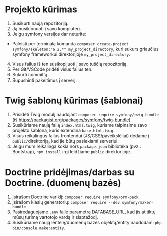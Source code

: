 # Projekto kūrimas

1. Susikurti naują repozitoriją.
2. Ją nusiklonuoti į savo kompiuterį.
3. Jeigu symfony versijos dar neturite:

- Paleisti per terminalą komandą `composer create-project symfony/skeleton:"6.2.*" my_project_directory`, kuri sukurs griaučius symfony frameworkui direktorijoje `my_project_directory`.

4. Visus failus iš ten susikopijuoti į savo tuščią repozitoriją.
5. Per Git/VSCode pridėti visus failus ten.
6. Sukurti commit'ą.
7. Supushinti pakeitimus į serverį.

# Twig šablonų kūrimas (šablonai)

1. Prisidėti Twig modulį naudojant `composer require symfony/twig-bundle` (iš https://packagist.org/packages/symfony/twig-bundle).
2. Susikūriame naują failą `index.html.twig`, kuriame talpinsime savo projekto šabloną, kuris extendina `base.html.twig`.
3. Visus reikalingus failus frontendui (JS/CSS/paveikslėliai) dedame į `public/`direktoriją, kad jie būtų pasiekiami serveriui.
4. Jeigu mum reikalinga kokia nors `package.json` biblioteka (pvz.: Bootstrap), `npm install` irgi leidžiame `public` direktorijoje.

# Doctrine pridėjimas/darbas su Doctrine. (duomenų bazės)

1. Įsirašom Doctrine variklį: `composer require symfony/orm-pack`.
2. Įsirašom klasių generatorių: `composer require --dev symfony/maker-bundle`
3. Pasiredaguojame `.env` faile parametrą DATABASE_URL, kad jis atitiktų mūsų turimą vartotojo vardą ir slaptažodį.
4. Susikūriame naują lentelę/duomenų bazės objektą/entity naudodami `php bin/console make:entity`.

